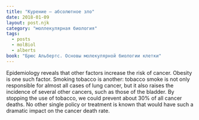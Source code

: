 ```yaml
---
title: "Курение – абсолютное зло"
date: 2018-01-09
layout: post.njk
category: "моллекулярная биология"
tags:
  - posts
  - molBiol
  - alberts
book: "Брюс Альбертс. Основы молекулярной биологии клетки"
---
```


Epidemiology reveals that other factors increase the risk of cancer. Obesity is one such factor. Smoking tobacco is another: tobacco smoke is not only responsible for almost all cases of lung cancer, but it also raises the incidence of several other cancers, such as those of the bladder. By stopping the use of tobacco, we could prevent about 30% of all cancer deaths. No other single policy or treatment is known that would have such a dramatic impact on the cancer death rate.
